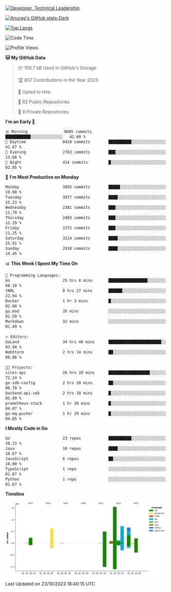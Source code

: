 <div>
  <a href="https://www.linkedin.com/in/arielpineiro/" target="_blank" rel="nofollow noopener noreferrer">
    <img src="https://img.shields.io/badge/-LinkedIn-%230077B5?style=for-the-badge&logo=linkedin&logoColor=white" alt="Developer, Technical Leadership" title="Ariel Piñeiro">
  </a>
</div>

[![Anurag's GitHub stats-Dark](https://github-readme-stats.vercel.app/api?username=arielsrv&show_icons=true&theme=dark#gh-dark-mode-only)](https://github.com/anuraghazra/github-readme-stats#gh-dark-mode-only)

[![Top Langs](https://github-readme-stats.vercel.app/api/top-langs/?username=arielsrv&layout=compact&langs_count=10&theme=dark#gh-dark-mode-only)](https://github.com/anuraghazra/github-readme-stats&theme=dark#gh-dark-mode-only)

<!--START_SECTION:waka-->
![Code Time](http://img.shields.io/badge/Code%20Time-205%20hrs%205%20mins-blue)

![Profile Views](http://img.shields.io/badge/Profile%20Views-1-blue)

**🐱 My GitHub Data** 

> 📦 158.7 kB Used in GitHub's Storage 
 > 
> 🏆 857 Contributions in the Year 2023
 > 
> 💼 Opted to Hire
 > 
> 📜 82 Public Repositories 
 > 
> 🔑 9 Private Repositories 
 > 
**I'm an Early 🐤** 

```text
🌞 Morning                8605 commits        ███████████░░░░░░░░░░░░░░   42.60 % 
🌆 Daytime                8418 commits        ██████████░░░░░░░░░░░░░░░   41.67 % 
🌃 Evening                2763 commits        ███░░░░░░░░░░░░░░░░░░░░░░   13.68 % 
🌙 Night                  414 commits         █░░░░░░░░░░░░░░░░░░░░░░░░   02.05 % 
```
📅 **I'm Most Productive on Monday** 

```text
Monday                   3855 commits        █████░░░░░░░░░░░░░░░░░░░░   19.08 % 
Tuesday                  3077 commits        ████░░░░░░░░░░░░░░░░░░░░░   15.23 % 
Wednesday                2381 commits        ███░░░░░░░░░░░░░░░░░░░░░░   11.79 % 
Thursday                 2483 commits        ███░░░░░░░░░░░░░░░░░░░░░░   12.29 % 
Friday                   2272 commits        ███░░░░░░░░░░░░░░░░░░░░░░   11.25 % 
Saturday                 3214 commits        ████░░░░░░░░░░░░░░░░░░░░░   15.91 % 
Sunday                   2918 commits        ████░░░░░░░░░░░░░░░░░░░░░   14.45 % 
```


📊 **This Week I Spent My Time On** 

```text
💬 Programming Languages: 
Go                       25 hrs 8 mins       █████████████████░░░░░░░░   68.10 % 
YAML                     8 hrs 27 mins       ██████░░░░░░░░░░░░░░░░░░░   22.94 % 
Docker                   1 hr 3 mins         █░░░░░░░░░░░░░░░░░░░░░░░░   02.88 % 
go.mod                   35 mins             ░░░░░░░░░░░░░░░░░░░░░░░░░   01.59 % 
Markdown                 32 mins             ░░░░░░░░░░░░░░░░░░░░░░░░░   01.49 % 

🔥 Editors: 
GoLand                   34 hrs 40 mins      ███████████████████████░░   93.94 % 
WebStorm                 2 hrs 14 mins       ██░░░░░░░░░░░░░░░░░░░░░░░   06.06 % 

🐱‍💻 Projects: 
sites-api                26 hrs 39 mins      ██████████████████░░░░░░░   72.24 % 
go-sdk-config            2 hrs 28 mins       ██░░░░░░░░░░░░░░░░░░░░░░░   06.70 % 
backend-api-sdk          2 hrs 10 mins       █░░░░░░░░░░░░░░░░░░░░░░░░   05.89 % 
prometheus-stack         1 hr 30 mins        █░░░░░░░░░░░░░░░░░░░░░░░░   04.07 % 
go-mq-pusher             1 hr 29 mins        █░░░░░░░░░░░░░░░░░░░░░░░░   04.05 % 
```

**I Mostly Code in Go** 

```text
Go                       23 repos            ██████████░░░░░░░░░░░░░░░   38.33 % 
Java                     10 repos            ████░░░░░░░░░░░░░░░░░░░░░   16.67 % 
JavaScript               6 repos             ██░░░░░░░░░░░░░░░░░░░░░░░   10.00 % 
TypeScript               1 repo              ░░░░░░░░░░░░░░░░░░░░░░░░░   01.67 % 
Python                   1 repo              ░░░░░░░░░░░░░░░░░░░░░░░░░   01.67 % 
```



**Timeline**

![Lines of Code chart](https://raw.githubusercontent.com/arielsrv/arielsrv/main/assets/bar_graph.png)


 Last Updated on 23/10/2023 18:40:15 UTC
<!--END_SECTION:waka-->
